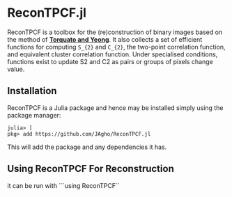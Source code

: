 # ReconTPCF.jl

ReconTPCF is a toolbox for the (re)construction of binary images based on the method of
 [**Torquato and Yeong**](https://doi.org/10.1103/PhysRevE.57.495). It also collects
 a set of efficient functions for computing ``S_{2}`` and ``C_{2}``, the two-point
 correlation function, and equivalent cluster correlation function. Under specialised
 conditions, functions exist to update S2 and C2 as pairs or groups of pixels change
 value.

 ## Installation

 ReconTPCF is a Julia package and hence may be installed simply using the package manager:
```@repl index
julia> ]
pkg> add https://github.com/JAgho/ReconTPCF.jl
```
This will add the package and any dependencies it has.

## Using ReconTPCF For Reconstruction

it can be run with ```using ReconTPCF``
